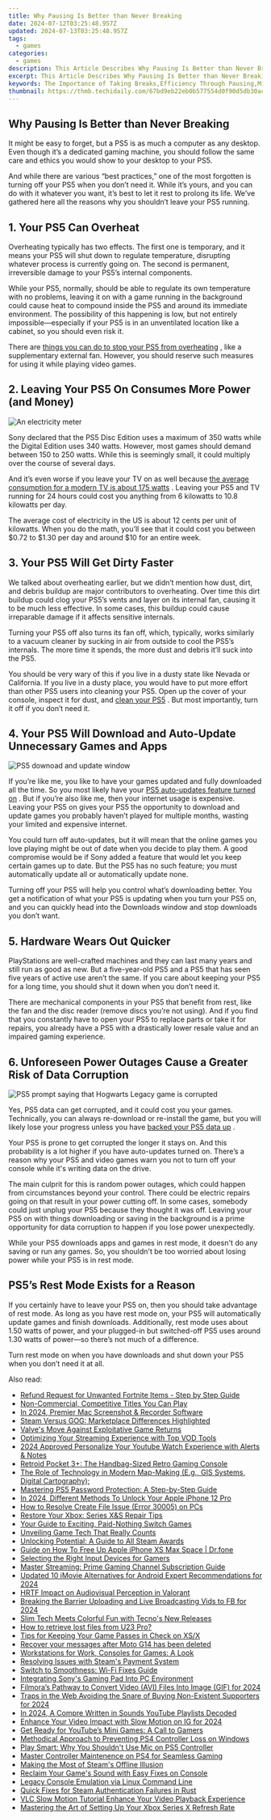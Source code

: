 ```yaml
---
title: Why Pausing Is Better than Never Breaking
date: 2024-07-12T03:25:48.957Z
updated: 2024-07-13T03:25:48.957Z
tags:
  - games
categories:
  - games
description: This Article Describes Why Pausing Is Better than Never Breaking
excerpt: This Article Describes Why Pausing Is Better than Never Breaking
keywords: The Importance of Taking Breaks,Efficiency Through Pausing,Mindfulness and Work Habits,Breaking for Better Health,The Science Behind Pausing,Work Sustainability Strategies,Productivity Hacks
thumbnail: https://thmb.techidaily.com/67bd9eb22eb0b577554d0f90d5db30aca97e4f163bbbccbbc666c03d517f249c.jpg
---
```


## Why Pausing Is Better than Never Breaking

 It might be easy to forget, but a PS5 is as much a computer as any desktop. Even though it’s a dedicated gaming machine, you should follow the same care and ethics you would show to your desktop to your PS5.

 And while there are various “best practices,” one of the most forgotten is turning off your PS5 when you don’t need it. While it’s yours, and you can do with it whatever you want, it’s best to let it rest to prolong its life. We’ve gathered here all the reasons why you shouldn’t leave your PS5 running.

## 1\. Your PS5 Can Overheat

 Overheating typically has two effects. The first one is temporary, and it means your PS5 will shut down to regulate temperature, disrupting whatever process is currently going on. The second is permanent, irreversible damage to your PS5’s internal components.

 While your PS5, normally, should be able to regulate its own temperature with no problems, leaving it on with a game running in the background could cause heat to compound inside the PS5 and around its immediate environment. The possibility of this happening is low, but not entirely impossible—especially if your PS5 is in an unventilated location like a cabinet, so you should even risk it.

 There are [things you can do to stop your PS5 from overheating](https://www.makeuseof.com/how-to-stop-ps5-overheating/) , like a supplementary external fan. However, you should reserve such measures for using it while playing video games.

## 2\. Leaving Your PS5 On Consumes More Power (and Money)

![An electricity meter](https://static1.makeuseofimages.com/wordpress/wp-content/uploads/2022/10/power-consumption-of-tvs-101.jpg)

 Sony declared that the PS5 Disc Edition uses a maximum of 350 watts while the Digital Edition uses 340 watts. However, most games should demand between 150 to 250 watts. While this is seemingly small, it could multiply over the course of several days.

 And it’s even worse if you leave your TV on as well because [the average consumption for a modern TV is about 175 watts](https://www.makeuseof.com/how-many-watts-does-a-tv-use-how-much-costs-to-watch/) . Leaving your PS5 and TV running for 24 hours could cost you anything from 6 kilowatts to 10.8 kilowatts per day.

 The average cost of electricity in the US is about 12 cents per unit of kilowatts. When you do the math, you’ll see that it could cost you between $0.72 to $1.30 per day and around $10 for an entire week.

## 3\. Your PS5 Will Get Dirty Faster

 We talked about overheating earlier, but we didn’t mention how dust, dirt, and debris buildup are major contributors to overheating. Over time this dirt buildup could clog your PS5’s vents and layer on its internal fan, causing it to be much less effective. In some cases, this buildup could cause irreparable damage if it affects sensitive internals.

 Turning your PS5 off also turns its fan off, which, typically, works similarly to a vacuum cleaner by sucking in air from outside to cool the PS5’s internals. The more time it spends, the more dust and debris it’ll suck into the PS5.

 You should be very wary of this if you live in a dusty state like Nevada or California. If you live in a dusty place, you would have to put more effort than other PS5 users into cleaning your PS5\. Open up the cover of your console, inspect it for dust, and [clean your PS5](https://www.makeuseof.com/how-to-clean-ps5-console-controller/) . But most importantly, turn it off if you don’t need it.

## 4\. Your PS5 Will Download and Auto-Update Unnecessary Games and Apps
![PS5 downoad and update window](https://static1.makeuseofimages.com/wordpress/wp-content/uploads/2023/07/ps5-downoad-and-update-window.JPG)

 If you’re like me, you like to have your games updated and fully downloaded all the time. So you most likely have your [PS5 auto-updates feature turned on](https://www.makeuseof.com/how-to-enable-ps5-auto-updates/) . But if you’re also like me, then your internet usage is expensive. Leaving your PS5 on gives your PS5 the opportunity to download and update games you probably haven’t played for multiple months, wasting your limited and expensive internet.

 You could turn off auto-updates, but it will mean that the online games you love playing might be out of date when you decide to play them. A good compromise would be if Sony added a feature that would let you keep certain games up to date. But the PS5 has no such feature; you must automatically update all or automatically update none.

 Turning off your PS5 will help you control what’s downloading better. You get a notification of what your PS5 is updating when you turn your PS5 on, and you can quickly head into the Downloads window and stop downloads you don’t want.

## 5\. Hardware Wears Out Quicker

 PlayStations are well-crafted machines and they can last many years and still run as good as new. But a five-year-old PS5 and a PS5 that has seen five years of active use aren’t the same. If you care about keeping your PS5 for a long time, you should shut it down when you don’t need it.

 There are mechanical components in your PS5 that benefit from rest, like the fan and the disc reader (remove discs you’re not using). And if you find that you constantly have to open your PS5 to replace parts or take it for repairs, you already have a PS5 with a drastically lower resale value and an impaired gaming experience.

## 6\. Unforeseen Power Outages Cause a Greater Risk of Data Corruption
![PS5 prompt saying that Hogwarts Legacy game is corrupted](https://static1.makeuseofimages.com/wordpress/wp-content/uploads/2023/07/ps5-prompt-saying-that-hogwarts-legacy-game-is-corrupted.JPG)

 Yes, PS5 data can get corrupted, and it could cost you your games. Technically, you can always re-download or re-install the game, but you will likely lose your progress unless you have [backed your PS5 data up](https://www.makeuseof.com/how-to-back-up-data-ps5/) .

 Your PS5 is prone to get corrupted the longer it stays on. And this probability is a lot higher if you have auto-updates turned on. There’s a reason why your PS5 and video games warn you not to turn off your console while it's writing data on the drive.

 The main culprit for this is random power outages, which could happen from circumstances beyond your control. There could be electric repairs going on that result in your power cutting off. In some cases, somebody could just unplug your PS5 because they thought it was off. Leaving your PS5 on with things downloading or saving in the background is a prime opportunity for data corruption to happen if you lose power unexpectedly.

 While your PS5 downloads apps and games in rest mode, it doesn't do any saving or run any games. So, you shouldn't be too worried about losing power while your PS5 is in rest mode.

## PS5’s Rest Mode Exists for a Reason

 If you certainly have to leave your PS5 on, then you should take advantage of rest mode. As long as you have rest mode on, your PS5 will automatically update games and finish downloads. Additionally, rest mode uses about 1.50 watts of power, and your plugged-in but switched-off PS5 uses around 1.30 watts of power—so there’s not much of a difference.

 Turn rest mode on when you have downloads and shut down your PS5 when you don’t need it at all.


<ins class="adsbygoogle"
     style="display:block"
     data-ad-format="autorelaxed"
     data-ad-client="ca-pub-7571918770474297"
     data-ad-slot="1223367746"></ins>



<ins class="adsbygoogle"
     style="display:block"
     data-ad-client="ca-pub-7571918770474297"
     data-ad-slot="8358498916"
     data-ad-format="auto"
     data-full-width-responsive="true"></ins>



<span class="atpl-alsoreadstyle">Also read:</span>
<div><ul>
<li><a href="https://games-able.techidaily.com/refund-request-for-unwanted-fortnite-items-step-by-step-guide/"><u>Refund Request for Unwanted Fortnite Items - Step by Step Guide</u></a></li>
<li><a href="https://games-able.techidaily.com/non-commercial-competitive-titles-you-can-play/"><u>Non-Commercial, Competitive Titles You Can Play</u></a></li>
<li><a href="https://screen-activity-recording.techidaily.com/in-2024-premier-mac-screenshot-and-recorder-software/"><u>In 2024, Premier Mac Screenshot & Recorder Software</u></a></li>
<li><a href="https://games-able.techidaily.com/steam-versus-gog-marketplace-differences-highlighted/"><u>Steam Versus GOG: Marketplace Differences Highlighted</u></a></li>
<li><a href="https://games-able.techidaily.com/valves-move-against-exploitative-game-returns/"><u>Valve's Move Against Exploitative Game Returns</u></a></li>
<li><a href="https://games-able.techidaily.com/optimizing-your-streaming-experience-with-top-vod-tools/"><u>Optimizing Your Streaming Experience with Top VOD Tools</u></a></li>
<li><a href="https://youtube-tips.techidaily.com/approved-personalize-your-youtube-watch-experience-with-alerts-and-notes/"><u>2024 Approved  Personalize Your Youtube Watch Experience with Alerts & Notes</u></a></li>
<li><a href="https://games-able.techidaily.com/retroid-pocket-3plus-the-handbag-sized-retro-gaming-console/"><u>Retroid Pocket 3+: The Handbag-Sized Retro Gaming Console</u></a></li>
<li><a href="https://games-able.techidaily.com/the-role-of-technology-in-modern-map-making-eg-gis-systems-digital-cartography/"><u>The Role of Technology in Modern Map-Making (E.g., GIS Systems, Digital Cartography);</u></a></li>
<li><a href="https://games-able.techidaily.com/mastering-ps5-password-protection-a-step-by-step-guide/"><u>Mastering PS5 Password Protection: A Step-by-Step Guide</u></a></li>
<li><a href="https://ios-unlock.techidaily.com/in-2024-different-methods-to-unlock-your-apple-iphone-12-pro-by-drfone-ios/"><u>In 2024, Different Methods To Unlock Your Apple iPhone 12 Pro</u></a></li>
<li><a href="https://games-able.techidaily.com/how-to-resolve-create-file-issue-error-30005-on-pcs/"><u>How to Resolve Create File Issue (Error 30005) on PCs</u></a></li>
<li><a href="https://games-able.techidaily.com/restore-your-xbox-series-xands-repair-tips/"><u>Restore Your Xbox: Series X&S Repair Tips</u></a></li>
<li><a href="https://games-able.techidaily.com/your-guide-to-exciting-paid-nothing-switch-games/"><u>Your Guide to Exciting, Paid-Nothing Switch Games</u></a></li>
<li><a href="https://games-able.techidaily.com/unveiling-game-tech-that-really-counts/"><u>Unveiling Game Tech That Really Counts</u></a></li>
<li><a href="https://games-able.techidaily.com/unlocking-potential-a-guide-to-all-steam-awards/"><u>Unlocking Potential: A Guide to All Steam Awards</u></a></li>
<li><a href="https://techidaily.com/guide-on-how-to-free-up-apple-iphone-xs-max-space-drfone-by-drfone-ios-full-data-eraser-ios-full-data-eraser/"><u>Guide on How To Free Up Apple iPhone XS Max Space | Dr.fone</u></a></li>
<li><a href="https://games-able.techidaily.com/selecting-the-right-input-devices-for-gamers/"><u>Selecting the Right Input Devices for Gamers</u></a></li>
<li><a href="https://games-able.techidaily.com/master-streaming-prime-gaming-channel-subscription-guide/"><u>Master Streaming: Prime Gaming Channel Subscription Guide</u></a></li>
<li><a href="https://smart-video-editing.techidaily.com/updated-10-imovie-alternatives-for-android-expert-recommendations-for-2024/"><u>Updated 10 iMovie Alternatives for Android Expert Recommendations for 2024</u></a></li>
<li><a href="https://games-able.techidaily.com/hrtf-impact-on-audiovisual-perception-in-valorant/"><u>HRTF Impact on Audiovisual Perception in Valorant</u></a></li>
<li><a href="https://facebook-clips.techidaily.com/breaking-the-barrier-uploading-and-live-broadcasting-vids-to-fb-for-2024/"><u>Breaking the Barrier  Uploading and Live Broadcasting Vids to FB for 2024</u></a></li>
<li><a href="https://games-able.techidaily.com/slim-tech-meets-colorful-fun-with-tecnos-new-releases/"><u>Slim Tech Meets Colorful Fun with Tecno's New Releases</u></a></li>
<li><a href="https://blog-min.techidaily.com/how-to-retrieve-lost-files-from-u23-pro-by-fonelab-android-recover-data/"><u>How to retrieve lost files from U23 Pro?</u></a></li>
<li><a href="https://games-able.techidaily.com/tips-for-keeping-your-game-passes-in-check-on-xsx/"><u>Tips for Keeping Your Game Passes in Check on XS/X</u></a></li>
<li><a href="https://review-topics.techidaily.com/recover-your-messages-after-moto-g14-has-been-deleted-by-fonelab-android-recover-messages/"><u>Recover your messages after Moto G14 has been deleted</u></a></li>
<li><a href="https://games-able.techidaily.com/workstations-for-work-consoles-for-games-a-look/"><u>Workstations for Work, Consoles for Games: A Look</u></a></li>
<li><a href="https://games-able.techidaily.com/resolving-issues-with-steams-payment-system/"><u>Resolving Issues with Steam's Payment System</u></a></li>
<li><a href="https://games-able.techidaily.com/switch-to-smoothness-wi-fi-fixes-guide/"><u>Switch to Smoothness: Wi-Fi Fixes Guide</u></a></li>
<li><a href="https://games-able.techidaily.com/integrating-sonys-gaming-pad-into-pc-environment/"><u>Integrating Sony's Gaming Pad Into PC Environment</u></a></li>
<li><a href="https://some-knowledge.techidaily.com/filmoras-pathway-to-convert-video-avi-files-into-image-gif-for-2024/"><u>Filmora’s Pathway to Convert Video (AVI) Files Into Image (GIF) for 2024</u></a></li>
<li><a href="https://facebook-video-share.techidaily.com/traps-in-the-web-avoiding-the-snare-of-buying-non-existent-supporters-for-2024/"><u>Traps in the Web  Avoiding the Snare of Buying Non-Existent Supporters for 2024</u></a></li>
<li><a href="https://youtube-clips.techidaily.com/in-2024-a-compre-written-in-sounds-youtube-playlists-decoded/"><u>In 2024, A Compre Written in Sounds  YouTube Playlists Decoded</u></a></li>
<li><a href="https://instagram-videos.techidaily.com/enhance-your-video-impact-with-slow-motion-on-ig-for-2024/"><u>Enhance Your Video Impact with Slow Motion on IG for 2024</u></a></li>
<li><a href="https://games-able.techidaily.com/1719163479927-get-ready-for-youtubes-mini-games-a-call-to-gamers/"><u>Get Ready for YouTube’s Mini Games: A Call to Gamers</u></a></li>
<li><a href="https://games-able.techidaily.com/methodical-approach-to-preventing-ps4-controller-loss-on-windows/"><u>Methodical Approach to Preventing PS4 Controller Loss on Windows</u></a></li>
<li><a href="https://games-able.techidaily.com/play-smart-why-you-shouldnt-use-mic-on-ps5-controller/"><u>Play Smart: Why You Shouldn't Use Mic on PS5 Controller</u></a></li>
<li><a href="https://games-able.techidaily.com/master-controller-maintenence-on-ps4-for-seamless-gaming/"><u>Master Controller Maintenence on PS4 for Seamless Gaming</u></a></li>
<li><a href="https://games-able.techidaily.com/making-the-most-of-steams-offline-illusion/"><u>Making the Most of Steam's Offline Illusion</u></a></li>
<li><a href="https://games-able.techidaily.com/reclaim-your-games-sound-with-easy-fixes-on-console/"><u>Reclaim Your Game's Sound with Easy Fixes on Console</u></a></li>
<li><a href="https://games-able.techidaily.com/legacy-console-emulation-via-linux-command-line/"><u>Legacy Console Emulation via Linux Command Line</u></a></li>
<li><a href="https://games-able.techidaily.com/quick-fixes-for-steam-authentication-failures-in-rust/"><u>Quick Fixes for Steam Authentication Failures in Rust</u></a></li>
<li><a href="https://smart-video-creator.techidaily.com/vlc-slow-motion-tutorial-enhance-your-video-playback-experience/"><u>VLC Slow Motion Tutorial Enhance Your Video Playback Experience</u></a></li>
<li><a href="https://games-able.techidaily.com/mastering-the-art-of-setting-up-your-xbox-series-x-refresh-rate/"><u>Mastering the Art of Setting Up Your Xbox Series X Refresh Rate</u></a></li>
</ul></div>
